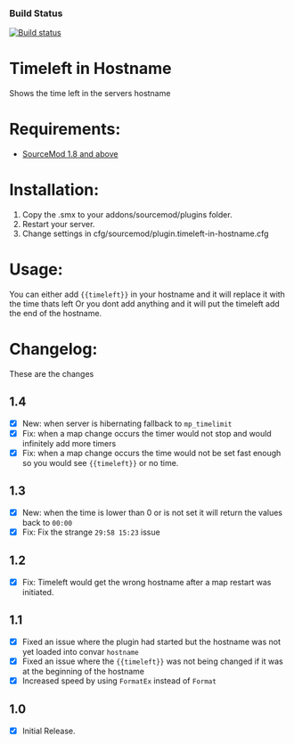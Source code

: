 ### Build Status
[![Build status](https://travis-ci.org/AzaZPPL/Timeleft-in-Hostname.svg?branch=master)](https://travis-ci.org/AzaZPPL/Timeleft-in-Hostname)

# Timeleft in Hostname
Shows the time left in the servers hostname

# Requirements:
* [SourceMod 1.8 and above](http://www.sourcemod.net/downloads.php)

# Installation:
1. Copy the .smx to your addons/sourcemod/plugins folder.
2. Restart your server.
3. Change settings in cfg/sourcemod/plugin.timeleft-in-hostname.cfg

# Usage:
You can either add `{{timeleft}}` in your hostname and it will replace it with the time thats left
Or you dont add anything and it will put the timeleft add the end of the hostname.

# Changelog:
These are the changes
## 1.4
- [x] New: when server is hibernating fallback to `mp_timelimit`
- [x] Fix: when a map change occurs the timer would not stop and would infinitely add more timers
- [x] Fix: when a map change occurs the time would not be set fast enough so you would see `{{timeleft}}` or no time.

## 1.3
- [x] New: when the time is lower than 0 or is not set it will return the values back to `00:00`
- [x] Fix: Fix the strange `29:58 15:23` issue

## 1.2
- [x] Fix: Timeleft would get the wrong hostname after a map restart was initiated.

## 1.1
- [x] Fixed an issue where the plugin had started but the hostname was not yet loaded into convar `hostname`
- [x] Fixed an issue where the `{{timeleft}}` was not being changed if it was at the beginning of the hostname
- [x] Increased speed by using `FormatEx` instead of `Format`

## 1.0
- [x] Initial Release.
